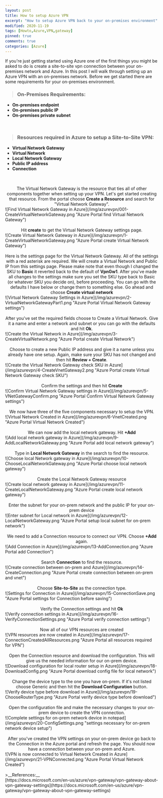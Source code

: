 ```yaml
---
layout: post
title: How to setup Azure VPN
excerpt: "How to setup Azure VPN back to your on-premises environment"
modified: 2020-11-19
tags: [Howto,Azure,VPN,gateway]
pinned: true
comments: true
categories: [Azure]
---
```


If you're just getting started using Azure one of the first things you might be asked to do is create a site-to-site vpn connection between your on-premises network and Azure. In this post I will walk through setting up an Azure VPN with an on-premises network. Before we get started there are some requirements for your on-premises environment.

>### On-Premises Requirements:

- **On-premises endpoint**  
- **On-premises public IP**  
- **On-premises private subnet**  
<br/>

>### Resources required in Azure to setup a Site-to-Site VPN:

- **Virtual Network Gateway**  
- **Virtual Network**  
- **Local Network Gateway**  
- **Public IP address**  
- **Connection**  
<br/>
<br/>

<center>The Virtual Network Gateway is the resource that ties all of other components together when setting up your VPN. Let's get started creating that resource. From the portal choose <b>Create a Resource</b> and search for "Virtual Network Gateway".</center> 
![Find Virtual Network Gateway in Azure](/img/azurevpn/001-CreateVirtualNetworkGateway.png "Azure Portal find Virtual Network Gateway")
<br>
<br>
<center>Hit <b>create</b> to get the Virtual Network Gateway settings page.</center>
![Create Virtual Network Gateway in Azure](/img/azurevpn/1-CreateVirtualNetworkGateway.png "Azure Portal create Virtual Network Gateway")
<br>
<br>
<center>Here is the settings page for the Virtual Network Gateway. All of the settings with a red asterisk are required. We will create a Virtual Network and Public IP from this settings page. Please make note that even though I changed the SKU to <b>Basic</b> it reverted back to the default of <b>VpnGw1</b>. After you've made all changes to the settings make sure you set the SKU type back to Basic (or whatever SKU you decide on), before proceeding. You can go with the defaults I have below or change them to something else. Go ahead and choose <b>Create virtual network</b></center>
![Virtual Network Gateway Settings in Azure](/img/azurevpn/2-VirtualNetworkGatewayPart1.png "Azure Portal Virtual Network Gateway settings")
<br>
<br>
<center>After you've set the required fields choose to Create a Virtual Network. Give it a name and enter a network and subnet or you can go with the defaults and hit <b>Ok</b>.</center>
![Create the Virtual Network in Azure](/img/azurevpn/3-CreateVirtualNetwork.png "Azure Portal create Virtual Network")
<br>
<br>
<center>Choose to create a new Public IP address and give it a name unless you already have one setup. Again, make sure your SKU has not changed and then hit <b>Review + Create</b>.</center>
![Create the Virtual Network Gateway check SKU in Azure](/img/azurevpn/4-CreateVnetGateway2.png "Azure Portal create Virtual Network Gateway check SKU")
<br>
<br>
<center>Confirm the settings and then hit <b>Create</b></center>
![Confirm Virtual Network Gateway settings in Azure](/img/azurevpn/5-VNetGatewayConfirm.png "Azure Portal Confirm Virtual Network Gateway settings")
<br>
<br>
<center>We now have three of the five components necessary to setup the VPN.</center>
![Virtual Network Created in Azure](/img/azurevpn/6-VnetCreated.png "Azure Portal Virtual Network Created")
<br>
<br>
<center>We can now add the local network gateway. Hit <b>+Add</b></center>
![Add local network gateway in Azure](/img/azurevpn/9-AddLocalNetworkGateway.png "Azure Portal add local network gateway")
<br>
<br>
<center>Type in <b>Local Network Gateway</b> in the search to find the resource.</center>
![Choose local Network gateway in Azure](/img/azurevpn/10-ChooseLocalNetworkGateway.png "Azure Portal choose local network gateway")
<br>
<br>
<center>Create the Local Network Gateway resource</center>
![Create local network gateway in Azure](/img/azurevpn/11-CreateLocalNetworkGateway.png "Azure Portal create local network gateway")
<br>
<br>
<center>Enter the subnet for your on-prem network and the public IP for your on-prem device</center>
![Enter subnet for Local network in Azure](/img/azurevpn/12-LocalNetworkGateway.png "Azure Portal setup local subnet for on-prem network")
<br>
<br>
<center>We need to add a Connection resource to connect our VPN. Choose <b>+Add</b> again.</center>
![Add Connection in Azure](/img/azurevpn/13-AddConnection.png "Azure Portal add Connection")
<br>
<br>
<center>Search <b>Connection</b> to find the resource.</center>
![Create connection between on-prem and Azure](/img/azurevpn/14-CreateConnection.png "Azure Portal create connection between on-prem and vnet")
<br>
<br>
<center>Choose <b>Site-to-Site</b> as the connection type.</center>
![Settings for Connection in Azure](/img/azurevpn/15-ConnectionSave.png "Azure Portal settings for Connection before saving")
<br>
<br>
<center>Verify the Connection settings and hit <b>Ok</b></center>
![Verify connection settings in Azure](/img/azurevpn/16-VerifyConnectionSettings.png "Azure Portal verify connection settings")
<br>
<br>
<center>Now all of our VPN resources are created</center>
![VPN resources are now created in Azure](/img/azurevpn/17-ConnectionCreatedAllResources.png "Azure Portal all resources required for VPN")
<br>
<br>
<center>Open the Connection resource and download the configuration. This will give us the needed information for our on-prem device.</center>
![Download configuration for local router setup in Azure](/img/azurevpn/18-DownloadConfig.png "Azure Portal download config file for local network")
<br>
<br>
<center>Change the device type to the one you have on-prem. If it's not listed choose Generic and then hit the <b>Download Configuration</b> button.</center>
![Verify device type before download in Azure](/img/azurevpn/19-ChooseRouterType.png "Azure Portal verify device type before download")
<br>
<br>
<center>Open the configuration file and make the necessary changes to your on-prem device to create the VPN connection.</center>
![Complete settings for on-prem network device in notepad](/img/azurevpn/20-ConfigSettings.png "settings necessary for on-prem network device setup")
<br>
<br>
<center>After you've created the VPN settings on your on-prem device go back to the Connection in the Azure portal and refresh the page. You should now have 
a connection between your on-prem and Azure.</center>
![VPN is now connected to Virtual Network Created in Azure](/img/azurevpn/21-VPNConnected.png "Azure Portal Virtual Network Created")

<br>
<br>
>__References:__<br>
[https://docs.microsoft.com/en-us/azure/vpn-gateway/vpn-gateway-about-vpn-gateway-settings](https://docs.microsoft.com/en-us/azure/vpn-gateway/vpn-gateway-about-vpn-gateway-settings)<br>
